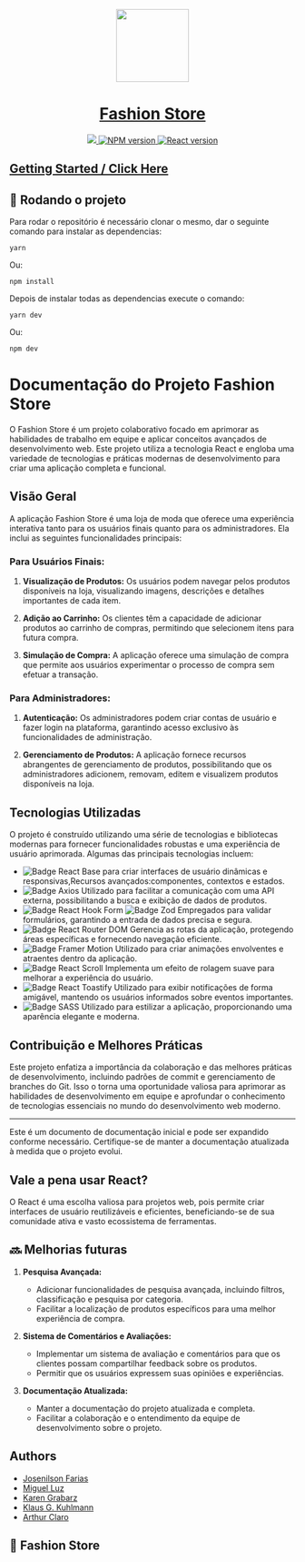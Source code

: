 <p align="center">
  <a href="https://nextjs.org">
    <picture>
      <source media="(prefers-color-scheme: dark)" srcset="https://img.freepik.com/vetores-premium/design-de-logotipo-de-conceito-de-moda-a_278222-911.jpg?w=2000">
      <img src="https://img.freepik.com/vetores-premium/design-de-logotipo-de-conceito-de-moda-a_278222-911.jpg?w=2000" height="128">
    </picture>
    <h1 align="center">Fashion Store</h1>
  </a>
</p>

<div align="center">
  <a href="https://fashion-store-orpin.vercel.app">
    <img src="https://img.shields.io/badge/LINK%20Vercel-000000.svg?style=for-the-badge&logo=Vercel&labelColor=000">
  </a>
  <a aria-label="NPM >= 9.6.7" href="https://www.npmjs.com/">
    <img alt="NPM version" src="https://img.shields.io/badge/NPM-%3E%3D%209.6.7-black?style=for-the-badge&labelColor=white">
  </a>
  <a aria-label="React" href="https://reactjs.org/">
    <img alt="React version" src="https://img.shields.io/badge/React-%3E%3D%2018.0.0-black?style=for-the-badge&labelColor=white">
  </a>
</div>


   
</p>

## [Getting Started / Click Here ](https://fashion-store-2zvtblmig-arthurclaro.vercel.app/)

## :rocket: Rodando o projeto
Para rodar o repositório é necessário clonar o mesmo, dar o seguinte comando para instalar as dependencias:
```
yarn
```
Ou:

```
npm install
```

Depois de instalar todas as dependencias execute o comando:
```
yarn dev
```
Ou:

```
npm dev
```

# Documentação do Projeto Fashion Store

O Fashion Store é um projeto colaborativo focado em aprimorar as habilidades de trabalho em equipe e aplicar conceitos avançados de desenvolvimento web. Este projeto utiliza a tecnologia React e engloba uma variedade de tecnologias e práticas modernas de desenvolvimento para criar uma aplicação completa e funcional.

## Visão Geral

A aplicação Fashion Store é uma loja de moda que oferece uma experiência interativa tanto para os usuários finais quanto para os administradores. Ela inclui as seguintes funcionalidades principais:

### Para Usuários Finais:

1. **Visualização de Produtos:** Os usuários podem navegar pelos produtos disponíveis na loja, visualizando imagens, descrições e detalhes importantes de cada item.

2. **Adição ao Carrinho:** Os clientes têm a capacidade de adicionar produtos ao carrinho de compras, permitindo que selecionem itens para futura compra.

3. **Simulação de Compra:** A aplicação oferece uma simulação de compra que permite aos usuários experimentar o processo de compra sem efetuar a transação.

### Para Administradores:

1. **Autenticação:** Os administradores podem criar contas de usuário e fazer login na plataforma, garantindo acesso exclusivo às funcionalidades de administração.

2. **Gerenciamento de Produtos:** A aplicação fornece recursos abrangentes de gerenciamento de produtos, possibilitando que os administradores adicionem, removam, editem e visualizem produtos disponíveis na loja.

## Tecnologias Utilizadas

O projeto é construído utilizando uma série de tecnologias e bibliotecas modernas para fornecer funcionalidades robustas e uma experiência de usuário aprimorada. Algumas das principais tecnologias incluem:

- ![Badge React](https://img.shields.io/badge/React-%E2%9C%94-blue?style=for-the-badge)  Base para criar interfaces de usuário dinâmicas e responsivas,Recursos avançados:componentes, contextos e estados.
- ![Badge Axios](https://img.shields.io/badge/Axios-%E2%9C%94-blue?style=for-the-badge)  Utilizado para facilitar a comunicação com uma API externa, possibilitando a busca e exibição de dados de produtos.
- ![Badge React Hook Form](https://img.shields.io/badge/React%20Hook%20Form-%E2%9C%94-blue?style=for-the-badge) ![Badge Zod](https://img.shields.io/badge/Zod-%E2%9C%94-blue?style=for-the-badge)  Empregados para validar formulários, garantindo a entrada de dados precisa e segura.
- ![Badge React Router DOM](https://img.shields.io/badge/React%20Router%20DOM-%E2%9C%94-blue?style=for-the-badge)  Gerencia as rotas da aplicação, protegendo áreas específicas e fornecendo navegação eficiente.
- ![Badge Framer Motion](https://img.shields.io/badge/Framer%20Motion-%E2%9C%94-blue?style=for-the-badge)  Utilizado para criar animações envolventes e atraentes dentro da aplicação.
- ![Badge React Scroll](https://img.shields.io/badge/React%20Scroll-%E2%9C%94-blue?style=for-the-badge)  Implementa um efeito de rolagem suave para melhorar a experiência do usuário.
- ![Badge React Toastify](https://img.shields.io/badge/React%20Toastify-%E2%9C%94-blue?style=for-the-badge)  Utilizado para exibir notificações de forma amigável, mantendo os usuários informados sobre eventos importantes.
- ![Badge SASS](https://img.shields.io/badge/SASS-%E2%9C%94-blue?style=for-the-badge)  Utilizado para estilizar a aplicação, proporcionando uma aparência elegante e moderna.

## Contribuição e Melhores Práticas

Este projeto enfatiza a importância da colaboração e das melhores práticas de desenvolvimento, incluindo padrões de commit e gerenciamento de branches do Git. Isso o torna uma oportunidade valiosa para aprimorar as habilidades de desenvolvimento em equipe e aprofundar o conhecimento de tecnologias essenciais no mundo do desenvolvimento web moderno.

---
Este é um documento de documentação inicial e pode ser expandido conforme necessário. Certifique-se de manter a documentação atualizada à medida que o projeto evolui.


## Vale a pena usar React?
  
O React é uma escolha valiosa para projetos web, pois permite criar interfaces de usuário reutilizáveis e eficientes, beneficiando-se de sua comunidade ativa e vasto ecossistema de ferramentas.

## 🔜 Melhorias futuras

1. **Pesquisa Avançada:**
   - Adicionar funcionalidades de pesquisa avançada, incluindo filtros, classificação e pesquisa por categoria.
   - Facilitar a localização de produtos específicos para uma melhor experiência de compra.

2. **Sistema de Comentários e Avaliações:**
   - Implementar um sistema de avaliação e comentários para que os clientes possam compartilhar feedback sobre os produtos.
   - Permitir que os usuários expressem suas opiniões e experiências.

3. **Documentação Atualizada:**
   - Manter a documentação do projeto atualizada e completa.
   - Facilitar a colaboração e o entendimento da equipe de desenvolvimento sobre o projeto.

## Authors
- [Josenilson Farias](https://www.linkedin.com/in/josenilsonfariasx/)
- [Miguel Luz](https://www.linkedin.com/in/miguel-luz-0822ba26b/)
- [Karen Grabarz](https://github.com/Karengrabarz)
- [Klaus G. Kuhlmann](https://www.linkedin.com/in/klausGkuhlmann/)
- [Arthur Claro](https://www.linkedin.com/in/arthur-claro-8113b41a6/)

## :dart: Fashion Store
